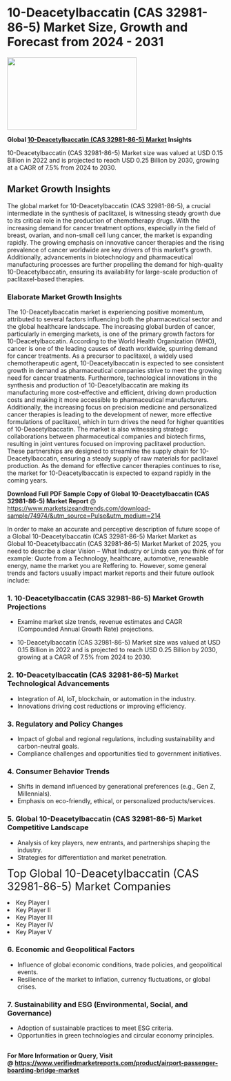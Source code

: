 <H1>10-Deacetylbaccatin (CAS 32981-86-5) Market Size, Growth and Forecast from 2024 - 2031</H1><img class="aligncenter size-medium wp-image-584254" src="https://thirdeyenews.in/wp-content/uploads/2024/09/Global-Market-Research-300x168.jpeg" alt="" width="300" height="168" /><p><strong>Global&nbsp;<a href="https://www.marketsizeandtrends.com/download-sample/74974/&amp;utm_source=Pulse&amp;utm_medium=214">10-Deacetylbaccatin (CAS 32981-86-5) Market</a> Insights</strong></p><p>10-Deacetylbaccatin (CAS 32981-86-5) Market size was valued at USD 0.15 Billion in 2022 and is projected to reach USD 0.25 Billion by 2030, growing at a CAGR of 7.5% from 2024 to 2030.</p><p><h2>Market Growth Insights</h2> The global market for 10-Deacetylbaccatin (CAS 32981-86-5), a crucial intermediate in the synthesis of paclitaxel, is witnessing steady growth due to its critical role in the production of chemotherapy drugs. With the increasing demand for cancer treatment options, especially in the field of breast, ovarian, and non-small cell lung cancer, the market is expanding rapidly. The growing emphasis on innovative cancer therapies and the rising prevalence of cancer worldwide are key drivers of this market's growth. Additionally, advancements in biotechnology and pharmaceutical manufacturing processes are further propelling the demand for high-quality 10-Deacetylbaccatin, ensuring its availability for large-scale production of paclitaxel-based therapies. <h3>Elaborate Market Growth Insights</h3> The 10-Deacetylbaccatin market is experiencing positive momentum, attributed to several factors influencing both the pharmaceutical sector and the global healthcare landscape. The increasing global burden of cancer, particularly in emerging markets, is one of the primary growth factors for 10-Deacetylbaccatin. According to the World Health Organization (WHO), cancer is one of the leading causes of death worldwide, spurring demand for cancer treatments. As a precursor to paclitaxel, a widely used chemotherapeutic agent, 10-Deacetylbaccatin is expected to see consistent growth in demand as pharmaceutical companies strive to meet the growing need for cancer treatments. Furthermore, technological innovations in the synthesis and production of 10-Deacetylbaccatin are making its manufacturing more cost-effective and efficient, driving down production costs and making it more accessible to pharmaceutical manufacturers. Additionally, the increasing focus on precision medicine and personalized cancer therapies is leading to the development of newer, more effective formulations of paclitaxel, which in turn drives the need for higher quantities of 10-Deacetylbaccatin. The market is also witnessing strategic collaborations between pharmaceutical companies and biotech firms, resulting in joint ventures focused on improving paclitaxel production. These partnerships are designed to streamline the supply chain for 10-Deacetylbaccatin, ensuring a steady supply of raw materials for paclitaxel production. As the demand for effective cancer therapies continues to rise, the market for 10-Deacetylbaccatin is expected to expand rapidly in the coming years. </p><p><span class=""><strong>Download Full PDF Sample Copy of Global 10-Deacetylbaccatin (CAS 32981-86-5) Market Report</strong> @ <a href="https://www.marketsizeandtrends.com/download-sample/74974/&amp;utm_source=Pulse&amp;utm_medium=214" target="_blank">https://www.marketsizeandtrends.com/download-sample/74974/&amp;utm_source=Pulse&amp;utm_medium=214</a></span></p><p>In order to make an accurate and perceptive description of future scope of a Global&nbsp;10-Deacetylbaccatin (CAS 32981-86-5) Market Market as Global&nbsp;10-Deacetylbaccatin (CAS 32981-86-5) Market Market of 2025, you need to describe a clear Vision &ndash; What Industry or Linda can you think of for example: Quote from a Technology, healthcare, automotive, renewable energy, name the market you are Reffering to. However, some general trends and factors usually impact market reports and their future outlook include:</p><h3>1.&nbsp;<strong>10-Deacetylbaccatin (CAS 32981-86-5) Market Growth Projections</strong></h3><ul><li>Examine market size trends, revenue estimates and CAGR (Compounded Annual Growth Rate) projections.</li><li><p>10-Deacetylbaccatin (CAS 32981-86-5) Market size was valued at USD 0.15 Billion in 2022 and is projected to reach USD 0.25 Billion by 2030, growing at a CAGR of 7.5% from 2024 to 2030.</p></li></ul><h3>2.&nbsp;<strong>10-Deacetylbaccatin (CAS 32981-86-5) Market Technological Advancements</strong></h3><ul><li>Integration of AI, IoT, blockchain, or automation in the industry.</li><li>Innovations driving cost reductions or improving efficiency.</li></ul><h3>3.&nbsp;<strong>Regulatory and Policy Changes</strong></h3><ul><li>Impact of global and regional regulations, including sustainability and carbon-neutral goals.</li><li>Compliance challenges and opportunities tied to government initiatives.</li></ul><h3>4.&nbsp;<strong>Consumer Behavior Trends</strong></h3><ul><li>Shifts in demand influenced by generational preferences (e.g., Gen Z, Millennials).</li><li>Emphasis on eco-friendly, ethical, or personalized products/services.</li></ul><h3>5.&nbsp;<strong>Global 10-Deacetylbaccatin (CAS 32981-86-5) Market Competitive Landscape</strong></h3><ul><li>Analysis of key players, new entrants, and partnerships shaping the industry.</li><li>Strategies for differentiation and market penetration.</li></ul><p data-pm-slice="1 1 []"><span style="color: inherit; font-family: inherit; font-size: 25px;">Top Global 10-Deacetylbaccatin (CAS 32981-86-5) Market Companies</span></p><div class="" data-test-id=""><p><li>Key Player I</li><li> Key Player II</li><li> Key Player III</li><li> Key Player IV</li><li> Key Player V</li></p></div><h3>6.&nbsp;<strong>Economic and Geopolitical Factors</strong></h3><ul><li>Influence of global economic conditions, trade policies, and geopolitical events.</li><li>Resilience of the market to inflation, currency fluctuations, or global crises.</li></ul><h3>7.&nbsp;<strong>Sustainability and ESG (Environmental, Social, and Governance)</strong></h3><ul><li>Adoption of sustainable practices to meet ESG criteria.</li><li>Opportunities in green technologies and circular economy principles.</li></ul><h2><strong style="font-size: 14px;">For More Information or Query, Visit @&nbsp;</strong><a style="background-color: #ffffff; font-size: 14px;" href="https://www.marketsizeandtrends.com/report/10-deacetylbaccatin-cas-32981-86-5-market/" target="_blank">https://www.verifiedmarketreports.com/product/airport-passenger-boarding-bridge-market</a></h2>
